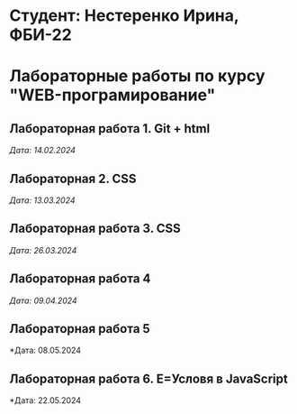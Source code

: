 # Студент: Нестеренко Ирина, ФБИ-22

# Лабораторные работы по курсу "WEB-програмирование"

## Лабораторная работа 1. Git + html

*Дата: 14.02.2024*

## Лабораторная 2. CSS

*Дата: 13.03.2024*

## Лабораторная работа 3. CSS

*Дата: 26.03.2024*

## Лабораторная работа 4

*Дата: 09.04.2024*

## Лабораторная работа 5

*Дата: 08.05.2024

## Лабораторная работа 6. E=Условя в JavaScript

*Дата: 22.05.2024
